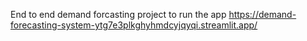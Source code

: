 End to end demand forcasting project
to run the app https://demand-forecasting-system-ytg7e3plkghyhmdcyjqyqi.streamlit.app/
